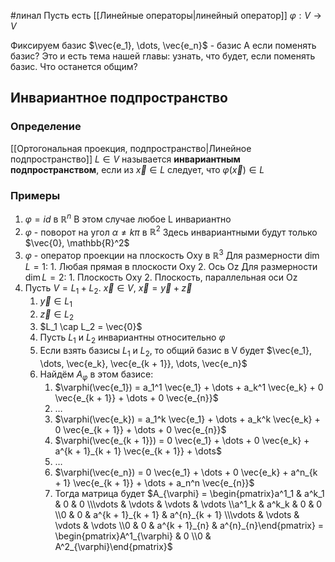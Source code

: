 #линал 
Пусть есть [[Линейные операторы|линейный оператор]] $\varphi: V \to V$

Фиксируем базис $\vec{e_1}, \dots, \vec{e_n}$ - базис
А если поменять базис? Это и есть тема нашей главы: узнать, что будет, если поменять базис. Что останется общим?

## Инвариантное подпространство
### Определение
[[Ортогональная проекция, подпространство|Линейное подпространство]] $L \in V$ называется **инвариантным подпространством**, если из $\vec{x} \in L$ следует, что $\varphi(\vec{x}) \in L$
### Примеры
1. $\varphi = id$ в $\mathbb{R}^n$
	В этом случае любое L инвариантно
2. $\varphi$ - поворот на угол $\alpha \neq k \pi$ в $\mathbb{R}^2$
	Здесь инвариантными будут только $\vec{0}, \mathbb{R}^2$
3. $\varphi$ - оператор проекции на плоскость Oxy в $\mathbb{R}^3$
	Для размерности $\dim L = 1:$
		1. Любая прямая в плоскости Oxy
		2. Ось Oz
	Для размерности $\dim L = 2:$
		1. Плоскость Oxy
		2. Плоскость, параллельная оси Oz
4. Пусть $V = L_1 + L_2$. $\vec{x} \in V, \ \vec{x} = \vec{y} + \vec{z}$
	1. $\vec{y} \in L_1$
	2. $\vec{z} \in L_2$
	3. $L_1 \cap L_2 = \vec{0}$
	4. Пусть $L_1$ и $L_2$ инвариантны относительно $\varphi$
	5. Если взять базисы $L_1$ и $L_2$, то общий базис в V будет $\vec{e_1}, \dots, \vec{e_k}, \vec{e_{k + 1}}, \dots, \vec{e_n}$
	6. Найдём $A_{\varphi}$ в этом базисе:
		1. $\varphi(\vec{e_1}) = a_1^1 \vec{e_1} + \dots + a_k^1 \vec{e_k} + 0 \vec{e_{k + 1}} + \dots + 0 \vec{e_{n}}$
		2. $\dots$
		3. $\varphi(\vec{e_k}) = a_1^k \vec{e_1} + \dots + a_k^k \vec{e_k} + 0 \vec{e_{k + 1}} + \dots + 0 \vec{e_{n}}$
		4. $\varphi(\vec{e_{k + 1}}) = 0 \vec{e_1} + \dots + 0 \vec{e_k} + a^{k + 1}_{k + 1} \vec{e_{k + 1}} + \dots$
		5. $\dots$
		6. $\varphi(\vec{e_n}) = 0 \vec{e_1} + \dots + 0 \vec{e_k} + a^n_{k + 1} \vec{e_{k + 1}} + \dots + a_n^n \vec{e_{n}}$
		7. Тогда матрица будет $A_{\varphi} = \begin{pmatrix}a^1_1 & a^k_1 & 0 & 0 \\\vdots & \vdots & \vdots & \vdots \\a^1_k & a^k_k & 0 & 0 \\0 & 0 & a^{k + 1}_{k + 1} & a^{n}_{k + 1} \\\vdots & \vdots & \vdots & \vdots \\0 & 0 & a^{k + 1}_{n} & a^{n}_{n}\end{pmatrix} = \begin{pmatrix}A^1_{\varphi} & 0 \\0 & A^2_{\varphi}\end{pmatrix}$
